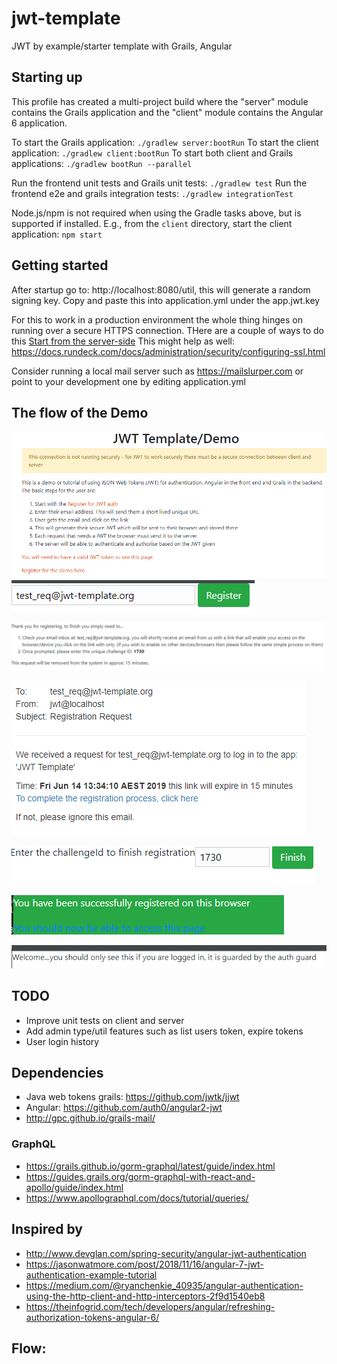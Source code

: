 # jwt-template
JWT by example/starter template with Grails, Angular

## Starting up

This profile has created a multi-project build where the "server" module contains the Grails application and the "client" module contains the Angular 6 application.

To start the Grails application:              `./gradlew server:bootRun`
To start the client application:              `./gradlew client:bootRun`
To start both client and Grails applications: `./gradlew bootRun --parallel`

Run the frontend unit tests and Grails unit tests: `./gradlew test`
Run the frontend e2e and grails integration tests: `./gradlew integrationTest`

Node.js/npm is not required when using the Gradle tasks above, but is supported if installed.
E.g., from the `client` directory, start the client application: `npm start`

## Getting started

After startup go to: http://localhost:8080/util, this will generate a random signing key.  Copy and paste this into application.yml
under the app.jwt.key

For this to work in a production environment the whole thing hinges on running over a secure HTTPS connection.  THere are a couple of ways to do this
[Start from the server-side](http://grailsblog.objectcomputing.com/deployment/2017/06/28/running-grails-with-a-self-signed-ssl-certificate.html)
This might help as well: https://docs.rundeck.com/docs/administration/security/configuring-ssl.html

Consider running a local mail server such as https://mailslurper.com or point to your development one by editing application.yml

## The flow of the Demo

![Landing page](https://github.com/wellsst/jwt-template/raw/master/docs/1_index.PNG "Landing page")
![Reg Request](https://github.com/wellsst/jwt-template/raw/master/docs/2_reg_request.PNG "Reg Request")

![Reg accept](https://github.com/wellsst/jwt-template/raw/master/docs/3_reg_accept.PNG "Reg accept")

![Email](https://github.com/wellsst/jwt-template/raw/master/docs/4_email.png "Email")

![Enter challenge ID](https://github.com/wellsst/jwt-template/raw/master/docs/5_challengeid.png "Enter challenge ID")

![Reg complete](https://github.com/wellsst/jwt-template/raw/master/docs/6_complete.png "Reg complete")

![View guarded page](https://github.com/wellsst/jwt-template/raw/master/docs/7_guarded.png "View guarded page")

## TODO

* Improve unit tests on client and server
* Add admin type/util features such as list users token, expire tokens
* User login history

##  Dependencies

* Java web tokens grails: https://github.com/jwtk/jjwt 
* Angular: https://github.com/auth0/angular2-jwt
* http://gpc.github.io/grails-mail/

### GraphQL
* https://grails.github.io/gorm-graphql/latest/guide/index.html
* https://guides.grails.org/gorm-graphql-with-react-and-apollo/guide/index.html
* https://www.apollographql.com/docs/tutorial/queries/

## Inspired by

* http://www.devglan.com/spring-security/angular-jwt-authentication
* https://jasonwatmore.com/post/2018/11/16/angular-7-jwt-authentication-example-tutorial
* https://medium.com/@ryanchenkie_40935/angular-authentication-using-the-http-client-and-http-interceptors-2f9d1540eb8
* https://theinfogrid.com/tech/developers/angular/refreshing-authorization-tokens-angular-6/

## Flow:



